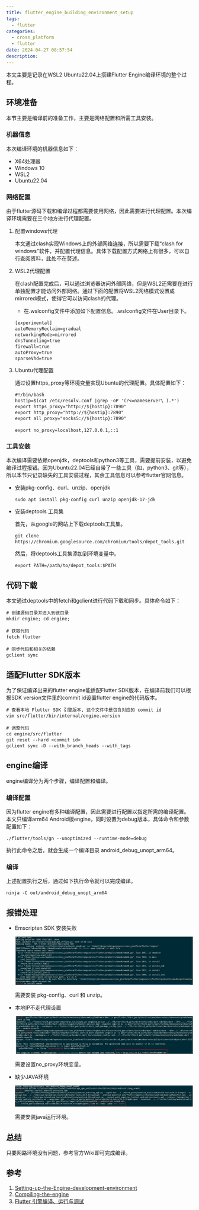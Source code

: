 ```yaml
---
title: flutter_engine_building_environment_setup
tags:
  - flutter
categories:
  - cross_platform
  - flutter
date: 2024-04-27 08:57:54
description:
---
```


本文主要是记录在WSL2 Ubuntu22.04上搭建Flutter Engine编译环境的整个过程。

 <!-- more -->

## 环境准备

本节主要是编译前的准备工作，主要是网络配置和所需工具安装。

### 机器信息

本次编译环境的机器信息如下：

- X64处理器
- Windows 10
- WSL2 
- Ubuntu22.04

### 网络配置

由于flutter源码下载和编译过程都需要使用网络，因此需要进行代理配置。本次编译环境需要在三个地方进行代理配置。

1. 配置windows代理

   本文通过clash实现Windows上的外部网络连接，所以需要下载“clash for windows”软件，并配置代理信息。具体下载配置方式网络上有很多，可以自行查阅资料，此处不在赘述。

2. WSL2代理配置

   在clash配置完成后，可以通过浏览器访问外部网络，但是WSL2还需要在进行单独配置才能访问外部网络。通过下面的配置将WSL2网络模式设置成mirrored模式，使得它可以访问clash的代理。

   - 在.wslconfig文件中添加如下配置信息。.wslconfig文件在User目录下。

   ```shell
   [experimental]
   autoMemoryReclaim=gradual
   networkingMode=mirrored
   dnsTunneling=true
   firewall=true
   autoProxy=true
   sparseVhd=true
   ```

3. Ubuntu代理配置

   通过设置https_proxy等环境变量实现Ubuntu的代理配置。具体配置如下：

   ```shell
   #!/bin/bash
   hostip=$(cat /etc/resolv.conf |grep -oP '(?<=nameserver\ ).*')
   export https_proxy="http://${hostip}:7890"
   export http_proxy="http://${hostip}:7890"
   export all_proxy="socks5://${hostip}:7890"
   
   export no_proxy=localhost,127.0.0.1,::1
   ```

### 工具安装

本次编译需要依赖openjdk，deptools和python3等工具，需要提前安装，以避免编译过程报错。因为Ubuntu22.04已经自带了一些工具（如，python3、git等），所以本节只记录缺失的工具安装过程，其余工具信息可以参考flutter官网信息。

- 安装pkg-config、curl、unzip、openjdk

  ```shell
  sudo apt install pkg-config curl unzip openjdk-17-jdk
  ```

- 安装deptools 工具集

  首先，从google的网站上下载deptools工具集。

  ```shell
  git clone https://chromium.googlesource.com/chromium/tools/depot_tools.git
  ```

  然后，将deptools工具集添加到环境变量中。

  ```shell
  export PATH=/path/to/depot_tools:$PATH
  ```

## 代码下载

本文通过deptools中的fetch和gclient进行代码下载和同步。具体命令如下：

```shell
# 创建源码目录并进入到该目录
mkdir engine; cd engine;

# 获取代码
fetch flutter

# 同步代码和相关的依赖
gclient sync
```

## 适配Flutter SDK版本

为了保证编译出来的flutter engine能适配Flutter SDK版本，在编译前我们可以根据SDK version文件里的commit id设置flutter engine的代码版本。

```shell
# 查看本地 Flutter SDK 引擎版本, 这个文件中是包含对应的 commit id 
vim src/flutter/bin/internal/engine.version

# 调整代码
cd engine/src/flutter
git reset --hard <commit id>
gclient sync -D --with_branch_heads --with_tags
```

## engine编译

engine编译分为两个步骤，编译配置和编译。

### 编译配置

因为flutter engine有多种编译配置，因此需要进行配置以指定所需的编译配置。本文只编译arm64 Android版engine，同时设置为debug版本，具体命令和参数配置如下：

```shell
./flutter/tools/gn --unoptimized --runtime-mode=debug
```

执行此命令之后，就会生成一个编译目录 android_debug_unopt_arm64。

### 编译

上述配置执行之后，通过如下执行命令就可以完成编译。

```
ninja -C out/android_debug_unopt_arm64
```

## 报错处理

- Emscripten SDK 安装失败

  ![image-20240427004519712](flutter概述/image-20240427004519712.png)

  需要安装 pkg-config、curl 和 unzip。

- 本地IP不走代理设置

  ![image-20240427062920628](flutter-engine-building-environment-setup/image-20240427062920628.png)

  需要设置no_proxy环境变量。

- 缺少JAVA环境

  ![image-20240427065908172](flutter-engine-building-environment-setup/image-20240427065908172.png)

  需要安装java运行环境。

## 总结

只要网路环境没有问题，参考官方Wiki即可完成编译。

## 参考

1. [Setting-up-the-Engine-development-environment](https://github.com/flutter/flutter/wiki/Setting-up-the-Engine-development-environment)
2. [Compiling-the-engine](https://github.com/flutter/flutter/wiki/Compiling-the-engine)
3. [Flutter 引擎编译、运行与调试](https://www.sunmoonblog.com/2020/06/10/compile-flutter-engine/)





